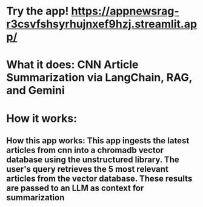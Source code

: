 # Try the app! https://appnewsrag-r3csvfshsyrhujnxef9hzj.streamlit.app/

# What it does: CNN Article Summarization via LangChain, RAG, and Gemini

# How it works: 
## How this app works: This app ingests the latest articles from cnn into a chromadb vector database using the unstructured library. The user's query retrieves the 5 most relevant articles from the vector database. These results are passed to an LLM as context for summarization












